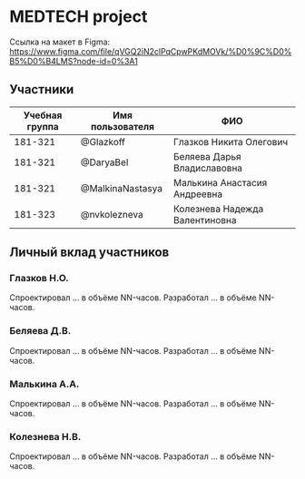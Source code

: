 # MEDTECH project

Ссылка на макет в Figma:
https://www.figma.com/file/qVGQ2iN2clPqCpwPKdMOVk/%D0%9C%D0%B5%D0%B4LMS?node-id=0%3A1

## Участники

| Учебная группа | Имя пользователя | ФИО                      |
|----------------|------------------|--------------------------|
| 181-321        | @Glazkoff        | Глазков Никита Олегович  |
| 181-321        | @DaryaBel        | Беляева Дарья Владиславовна  |
| 181-321        | @MalkinaNastasya | Малькина Анастасия Андреевна  |
| 181-323        | @nvkolezneva     | Колезнева Надежда Валентиновна  |

## Личный вклад участников

### Глазков Н.О. 

Спроектировал … в объёме NN-часов. Разработал … в объёме NN-часов.

### Беляева Д.В. 

Спроектировал … в объёме NN-часов. Разработал … в объёме NN-часов.

### Малькина А.А. 

Спроектировал … в объёме NN-часов. Разработал … в объёме NN-часов.

### Колезнева Н.В. 

Спроектировал … в объёме NN-часов. Разработал … в объёме NN-часов.
